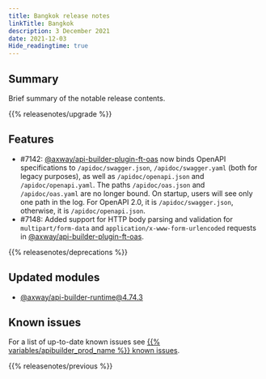```yaml
---
title: Bangkok release notes
linkTitle: Bangkok
description: 3 December 2021
date: 2021-12-03
Hide_readingtime: true
---
```

## Summary
Brief summary of the notable release contents.

{{% releasenotes/upgrade %}}

<!-- ## Breaking changes -->

## Features
* #7142: [@axway/api-builder-plugin-ft-oas](https://www.npmjs.com/package/@axway/api-builder-plugin-ft-oas) now binds OpenAPI specifications to `/apidoc/swagger.json`, `/apidoc/swagger.yaml` (both for legacy purposes), as well as `/apidoc/openapi.json` and `/apidoc/openapi.yaml`. The paths `/apidoc/oas.json` and `/apidoc/oas.yaml` are no longer bound. On startup, users will see only one path in the log. For OpenAPI 2.0, it is `/apidoc/swagger.json`, otherwise, it is `/apidoc/openapi.json`.
* #7148: Added support for HTTP body parsing and validation for `multipart/form-data` and `application/x-www-form-urlencoded` requests in [@axway/api-builder-plugin-ft-oas](https://www.npmjs.com/package/@axway/api-builder-plugin-ft-oas).

<!-- ## Fixes -->

{{% releasenotes/deprecations %}}

<!-- Regenerate modules/plugins with api-builder-tools script -->
## Updated modules
* [@axway/api-builder-runtime@4.74.3](https://www.npmjs.com/package/@axway/api-builder-runtime/v/4.74.3)

<!-- ## Updated plugins -->

## Known issues
For a list of up-to-date known issues see [{{% variables/apibuilder_prod_name %}} known issues](/docs/known_issues/).

{{% releasenotes/previous %}}
